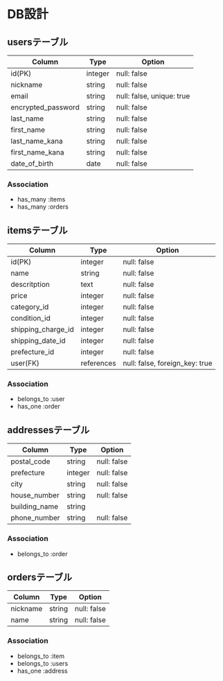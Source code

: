 # DB設計
## usersテーブル
| Column | Type | Option |
|-|-|-|
| id(PK) | integer | null: false |
| nickname | string | null: false |
| email | string | null: false, unique: true |
| encrypted_password | string | null: false |
| last_name | string | null: false |
| first_name | string | null: false |
| last_name_kana | string | null: false |
| first_name_kana | string | null: false |
| date_of_birth | date | null: false |

### Association
- has_many :items
- has_many :orders

## itemsテーブル
| Column | Type | Option |
|-|-|-|
| id(PK) | integer | null: false |
| name | string | null: false |
| descritption | text | null: false |
| price | integer | null: false |
| category_id | integer | null: false |
| condition_id | integer | null: false |
| shipping_charge_id | integer | null: false |
| shipping_date_id | integer | null: false |
| prefecture_id | integer | null: false |
| user(FK) | references | null: false, foreign_key: true |

### Association
- belongs_to :user
- has_one :order

## addressesテーブル
| Column | Type | Option | 
|-|-|-|
| postal_code | string | null: false |
| prefecture | integer | null: false |
| city | string | null: false |
| house_number | string | null: false |
| building_name | string |
| phone_number | string | null: false |

### Association
- belongs_to :order

## ordersテーブル
| Column | Type | Option | 
|-|-|-|
| nickname | string | null: false |
| name | string | null: false |

### Association
- belongs_to :item
- belongs_to :users
- has_one :address